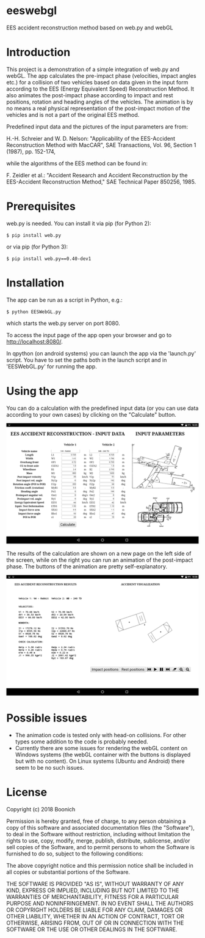 # eeswebgl
EES accident reconstruction method based on web.py and webGL

# Introduction

This project is a demonstration of a simple integration of web.py and webGL. The app calculates the pre-impact phase (velocities, impact angles etc.) for a collision of two vehicles based on data given in the input form according to the EES (Energy Equivalent Speed) Reconstruction Method. It also animates the post-impact phase according to impact and rest positions, rotation and heading angles of the vehicles. The animation is by no means a real physical representation of the post-impact motion of the vehicles and is not a part of the original EES method.

Predefined input data and the pictures of the input parameters are from:

H.-H. Schreier and W. D. Nelson: "Applicability of the EES-Accident Reconstruction Method with MacCAR", SAE Transactions, Vol. 96, Section 1 (1987), pp. 152-174,

while the algorithms of the EES method can be found in:

F. Zeidler et al.: "Accident Research and Accident Reconstruction by the EES-Accident Reconstruction Method," SAE Technical Paper 850256, 1985.

# Prerequisites

web.py is needed. You can install it via pip (for Python 2):
```
$ pip install web.py
```
or via pip (for Python 3):
```
$ pip install web.py==0.40-dev1
```

# Installation

The app can be run as a script in Python, e.g.:
```
$ python EESWebGL.py
```
which starts the web.py server on port 8080.

To access the input page of the app open your browser and go to [http://localhost:8080/](http://localhost:8080/).

In qpython (on android systems) you can launch the app via the 'launch.py' script. You have to set the paths both in the launch script and in 'EESWebGL.py' for running the app.

# Using the app

You can do a calculation with the predefined input data (or you can use data according to your own cases) by clicking on the "Calculate" button.

![input](images/input.png)

The results of the calculation are shown on a new page on the left side of the screen, while on the right you can run an animation of the post-impact phase. The buttons of the animation are pretty self-explanatory.

![results](images/results.png)

# Possible issues

- The animation code is tested only with head-on collisions. For other types some addition to the code is probably needed.
- Currently there are some issues for rendering the webGL content on Windows systems (the webGL container with the buttons is displayed but with no content). On Linux systems (Ubuntu and Android) there seem to be no such issues.


# License

Copyright (c) 2018 Boonich

Permission is hereby granted, free of charge, to any person obtaining a copy
of this software and associated documentation files (the "Software"), to deal
in the Software without restriction, including without limitation the rights
to use, copy, modify, merge, publish, distribute, sublicense, and/or sell
copies of the Software, and to permit persons to whom the Software is
furnished to do so, subject to the following conditions:

The above copyright notice and this permission notice shall be included in all
copies or substantial portions of the Software.

THE SOFTWARE IS PROVIDED "AS IS", WITHOUT WARRANTY OF ANY KIND, EXPRESS OR
IMPLIED, INCLUDING BUT NOT LIMITED TO THE WARRANTIES OF MERCHANTABILITY,
FITNESS FOR A PARTICULAR PURPOSE AND NONINFRINGEMENT. IN NO EVENT SHALL THE
AUTHORS OR COPYRIGHT HOLDERS BE LIABLE FOR ANY CLAIM, DAMAGES OR OTHER
LIABILITY, WHETHER IN AN ACTION OF CONTRACT, TORT OR OTHERWISE, ARISING FROM,
OUT OF OR IN CONNECTION WITH THE SOFTWARE OR THE USE OR OTHER DEALINGS IN THE
SOFTWARE.
